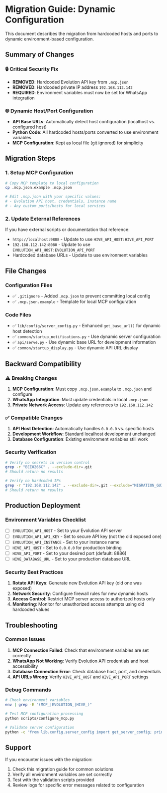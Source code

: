 # Migration Guide: Dynamic Configuration

This document describes the migration from hardcoded hosts and ports to dynamic environment-based configuration.

## Summary of Changes

### 🔒 Critical Security Fix
- **REMOVED**: Hardcoded Evolution API key from `.mcp.json`
- **REMOVED**: Hardcoded private IP address `192.168.112.142`
- **REQUIRED**: Environment variables must now be set for WhatsApp integration

### 🌐 Dynamic Host/Port Configuration  
- **API Base URLs**: Automatically detect host configuration (localhost vs. configured host)
- **Python Code**: All hardcoded hosts/ports converted to use environment variables
- **MCP Configuration**: Kept as local file (git ignored) for simplicity

## Migration Steps

### 1. Setup MCP Configuration  
```bash
# Copy MCP template to local configuration
cp .mcp.json.example .mcp.json

# Edit .mcp.json with your specific values:
# - Evolution API host, credentials, instance name
# - Any custom ports/hosts for local services
```

### 2. Update External References
If you have external scripts or documentation that reference:
- `http://localhost:9888` - Update to use `HIVE_API_HOST:HIVE_API_PORT`
- `192.168.112.142:8080` - Update to use `EVOLUTION_API_HOST:EVOLUTION_API_PORT`
- Hardcoded database URLs - Update to use environment variables

## File Changes

### Configuration Files
- ✅ `.gitignore` - Added `.mcp.json` to prevent committing local config
- ✅ `.mcp.json.example` - Template for local MCP configuration

### Code Files
- ✅ `lib/config/server_config.py` - Enhanced `get_base_url()` for dynamic host detection
- ✅ `common/startup_notifications.py` - Use dynamic server configuration
- ✅ `api/serve.py` - Use dynamic base URL for development information
- ✅ `common/startup_display.py` - Use dynamic API URL display

## Backward Compatibility

### ⚠️ Breaking Changes
1. **MCP Configuration**: Must copy `.mcp.json.example` to `.mcp.json` and configure
2. **WhatsApp Integration**: Must update credentials in local `.mcp.json`
3. **Private Network Access**: Update any references to `192.168.112.142`

### ✅ Compatible Changes
1. **API Host Detection**: Automatically handles `0.0.0.0` vs. specific hosts
2. **Development Workflow**: Standard localhost development unchanged
3. **Database Configuration**: Existing environment variables still work

### Security Verification
```bash
# Verify no secrets in version control
grep -r "BEE0266C" . --exclude-dir=.git
# Should return no results

# Verify no hardcoded IPs
grep -r "192.168.112.142" . --exclude-dir=.git --exclude="MIGRATION_GUIDE.md"
# Should return no results
```

## Production Deployment

### Environment Variables Checklist
- [ ] `EVOLUTION_API_HOST` - Set to your Evolution API server
- [ ] `EVOLUTION_API_API_KEY` - Set to secure API key (not the old exposed one)
- [ ] `EVOLUTION_API_INSTANCE` - Set to your instance name
- [ ] `HIVE_API_HOST` - Set to `0.0.0.0` for production binding
- [ ] `HIVE_API_PORT` - Set to your desired port (default: 8886)
- [ ] `HIVE_DATABASE_URL` - Set to your production database URL

### Security Best Practices
1. **Rotate API Keys**: Generate new Evolution API key (old one was exposed)
2. **Network Security**: Configure firewall rules for new dynamic hosts
3. **Access Control**: Restrict MCP server access to authorized hosts only
4. **Monitoring**: Monitor for unauthorized access attempts using old hardcoded values

## Troubleshooting

### Common Issues
1. **MCP Connection Failed**: Check that environment variables are set correctly
2. **WhatsApp Not Working**: Verify Evolution API credentials and host accessibility
3. **Database Connection Error**: Check database host, port, and credentials
4. **API URLs Wrong**: Verify `HIVE_API_HOST` and `HIVE_API_PORT` settings

### Debug Commands
```bash
# Check environment variables
env | grep -E "(MCP_|EVOLUTION_|HIVE_)"

# Test MCP configuration processing
python scripts/configure_mcp.py

# Validate server configuration
python -c "from lib.config.server_config import get_server_config; print(get_server_config())"
```

## Support

If you encounter issues with the migration:
1. Check this migration guide for common solutions
2. Verify all environment variables are set correctly
3. Test with the validation scripts provided
4. Review logs for specific error messages related to configuration